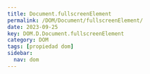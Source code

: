 ```yaml
---
title: Document.fullscreenElement
permalink: /DOM/Document/fullscreenElement/
date: 2023-09-25
key: DOM.D.Document.fullscreenElement
category: DOM
tags: [propiedad dom]
sidebar:
  nav: dom
---
```

